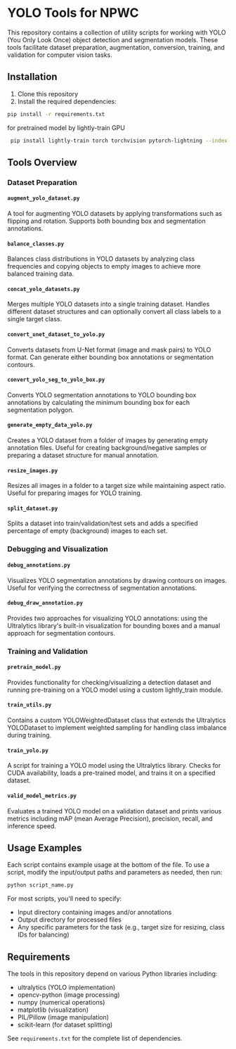 # YOLO Tools for NPWC

This repository contains a collection of utility scripts for working with YOLO (You Only Look Once) object detection and segmentation models. These tools facilitate dataset preparation, augmentation, conversion, training, and validation for computer vision tasks.

## Installation

1. Clone this repository
2. Install the required dependencies:

```bash
pip install -r requirements.txt
```

for pretrained model by lightly-train GPU
```bash
 pip install lightly-train torch torchvision pytorch-lightning --index-url https://download.pytorch.org/whl/cu118
```

## Tools Overview

### Dataset Preparation

#### `augment_yolo_dataset.py`
A tool for augmenting YOLO datasets by applying transformations such as flipping and rotation. Supports both bounding box and segmentation annotations.

#### `balance_classes.py`
Balances class distributions in YOLO datasets by analyzing class frequencies and copying objects to empty images to achieve more balanced training data.

#### `concat_yolo_datasets.py`
Merges multiple YOLO datasets into a single training dataset. Handles different dataset structures and can optionally convert all class labels to a single target class.

#### `convert_unet_dataset_to_yolo.py`
Converts datasets from U-Net format (image and mask pairs) to YOLO format. Can generate either bounding box annotations or segmentation contours.

#### `convert_yolo_seg_to_yolo_box.py`
Converts YOLO segmentation annotations to YOLO bounding box annotations by calculating the minimum bounding box for each segmentation polygon.

#### `generate_empty_data_yolo.py`
Creates a YOLO dataset from a folder of images by generating empty annotation files. Useful for creating background/negative samples or preparing a dataset structure for manual annotation.

#### `resize_images.py`
Resizes all images in a folder to a target size while maintaining aspect ratio. Useful for preparing images for YOLO training.

#### `split_dataset.py`
Splits a dataset into train/validation/test sets and adds a specified percentage of empty (background) images to each set.

### Debugging and Visualization

#### `debug_annotations.py`
Visualizes YOLO segmentation annotations by drawing contours on images. Useful for verifying the correctness of segmentation annotations.

#### `debug_draw_annotation.py`
Provides two approaches for visualizing YOLO annotations: using the Ultralytics library's built-in visualization for bounding boxes and a manual approach for segmentation contours.

### Training and Validation

#### `pretrain_model.py`
Provides functionality for checking/visualizing a detection dataset and running pre-training on a YOLO model using a custom lightly_train module.

#### `train_utils.py`
Contains a custom YOLOWeightedDataset class that extends the Ultralytics YOLODataset to implement weighted sampling for handling class imbalance during training.

#### `train_yolo.py`
A script for training a YOLO model using the Ultralytics library. Checks for CUDA availability, loads a pre-trained model, and trains it on a specified dataset.

#### `valid_model_metrics.py`
Evaluates a trained YOLO model on a validation dataset and prints various metrics including mAP (mean Average Precision), precision, recall, and inference speed.

## Usage Examples

Each script contains example usage at the bottom of the file. To use a script, modify the input/output paths and parameters as needed, then run:

```bash
python script_name.py
```

For most scripts, you'll need to specify:
- Input directory containing images and/or annotations
- Output directory for processed files
- Any specific parameters for the task (e.g., target size for resizing, class IDs for balancing)

## Requirements

The tools in this repository depend on various Python libraries including:
- ultralytics (YOLO implementation)
- opencv-python (image processing)
- numpy (numerical operations)
- matplotlib (visualization)
- PIL/Pillow (image manipulation)
- scikit-learn (for dataset splitting)

See `requirements.txt` for the complete list of dependencies.



